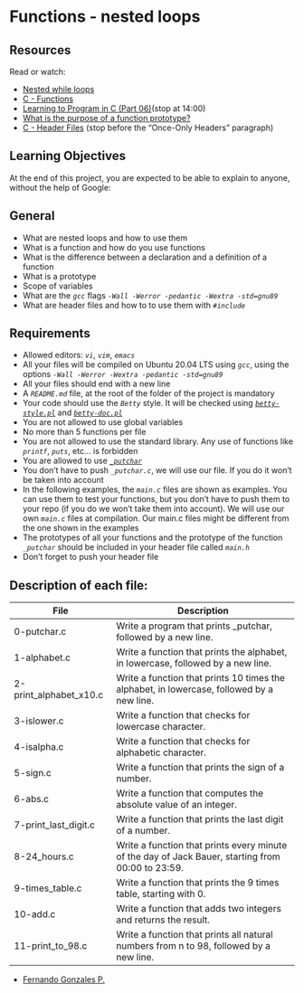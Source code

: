 # Functions - nested loops

## Resources
Read or watch:

- [Nested while loops](https://www.youtube.com/watch?v=Z3iGeQ1gIss&ab_channel=ZackAnnaTutorials)
- [C - Functions](https://www.tutorialspoint.com/cprogramming/c_functions.htm)
- [Learning to Program in C (Part 06)](https://www.youtube.com/watch?v=qMlnFwYdqIw)(stop at 14:00)
- [What is the purpose of a function prototype?](https://www.geeksforgeeks.org/what-is-the-purpose-of-a-function-prototype/)
- [C - Header Files](https://www.tutorialspoint.com/cprogramming/c_header_files.htm) (stop before the “Once-Only Headers” paragraph)

## Learning Objectives

At the end of this project, you are expected to be able to explain to anyone, without the help of Google:

## General

- What are nested loops and how to use them
- What is a function and how do you use functions
- What is the difference between a declaration and a definition of a function
- What is a prototype
- Scope of variables
- What are the _`gcc`_ flags _`-Wall -Werror -pedantic -Wextra -std=gnu89`_
- What are header files and how to to use them with _`#include`_

## Requirements

- Allowed editors: _`vi`_, _`vim`_, _`emacs`_
- All your files will be compiled on Ubuntu 20.04 LTS using _`gcc`_, using the options _`-Wall -Werror -Wextra -pedantic -std=gnu89`_
- All your files should end with a new line
- A _`README.md`_ file, at the root of the folder of the project is mandatory
- Your code should use the _`Betty`_ style. It will be checked using [_`betty-style.pl`_](https://github.com/holbertonschool/Betty/blob/master/betty-style.pl) and [_`betty-doc.pl`_](https://github.com/holbertonschool/Betty/blob/master/betty-doc.pl)
- You are not allowed to use global variables
- No more than 5 functions per file
- You are not allowed to use the standard library. Any use of functions like _`printf`_, _`puts`_, etc… is forbidden
- You are allowed to use [_`_putchar`_](https://github.com/holbertonschool/_putchar.c/blob/master/_putchar.c)
- You don’t have to push _`_putchar.c`_, we will use our file. If you do it won’t be taken into account
- In the following examples, the _`main.c`_ files are shown as examples. You can use them to test your functions, but you don’t have to push them to your repo (if you do we won’t take them into account). We will use our own _`main.c`_ files at compilation. Our main.c files might be different from the one shown in the examples
- The prototypes of all your functions and the prototype of the function _`_putchar`_ should be included in your header file called _`main.h`_
- Don’t forget to push your header file

## Description of each file:

| File | Description |
| ------ | ------ |
| 0-putchar.c | Write a program that prints _putchar, followed by a new line. |
| 1-alphabet.c | Write a function that prints the alphabet, in lowercase, followed by a new line. |
| 2-print_alphabet_x10.c | Write a function that prints 10 times the alphabet, in lowercase, followed by a new line. | 
| 3-islower.c | Write a function that checks for lowercase character. |
| 4-isalpha.c | Write a function that checks for alphabetic character. |
| 5-sign.c | Write a function that prints the sign of a number. |
|  6-abs.c | Write a function that computes the absolute value of an integer. | 
| 7-print_last_digit.c | Write a function that prints the last digit of a number. | 
| 8-24_hours.c | Write a function that prints every minute of the day of Jack Bauer, starting from 00:00 to 23:59. |
| 9-times_table.c | Write a function that prints the 9 times table, starting with 0. |
| 10-add.c | Write a function that adds two integers and returns the result. |
| 11-print_to_98.c | Write a function that prints all natural numbers from n to 98, followed by a new line. |
 
 - [Fernando Gonzales P.](https://twitter.com/gpradinett) 